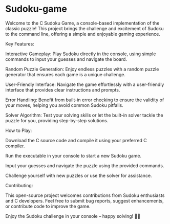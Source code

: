 # Sudoku-game
Welcome to the C Sudoku Game, a console-based implementation of the classic puzzle! This project brings the challenge and excitement of Sudoku to the command line, offering a simple and enjoyable gaming experience.

Key Features:

Interactive Gameplay: Play Sudoku directly in the console, using simple commands to input your guesses and navigate the board.

Random Puzzle Generation: Enjoy endless puzzles with a random puzzle generator that ensures each game is a unique challenge.

User-Friendly Interface: Navigate the game effortlessly with a user-friendly interface that provides clear instructions and prompts.

Error Handling: Benefit from built-in error checking to ensure the validity of your moves, helping you avoid common Sudoku pitfalls.

Solver Algorithm: Test your solving skills or let the built-in solver tackle the puzzle for you, providing step-by-step solutions.

How to Play:

Download the C source code and compile it using your preferred C compiler.

Run the executable in your console to start a new Sudoku game.

Input your guesses and navigate the puzzle using the provided commands.

Challenge yourself with new puzzles or use the solver for assistance.

Contributing:

This open-source project welcomes contributions from Sudoku enthusiasts and C developers. Feel free to submit bug reports, suggest enhancements, or contribute code to improve the game.

Enjoy the Sudoku challenge in your console – happy solving! 🧩✨
